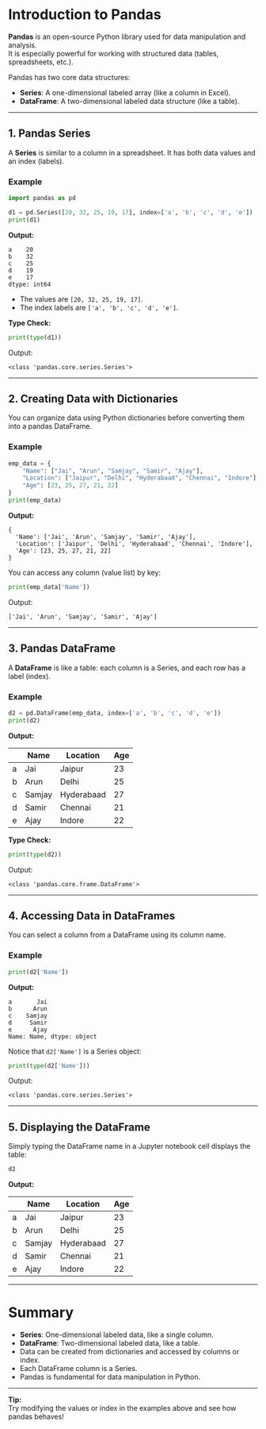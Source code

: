 # Introduction to Pandas

**Pandas** is an open-source Python library used for data manipulation and analysis.  
It is especially powerful for working with structured data (tables, spreadsheets, etc.).

Pandas has two core data structures:
- **Series**: A one-dimensional labeled array (like a column in Excel).
- **DataFrame**: A two-dimensional labeled data structure (like a table).

---

## 1. Pandas Series

A **Series** is similar to a column in a spreadsheet. It has both data values and an index (labels).

### Example

```python
import pandas as pd

d1 = pd.Series([20, 32, 25, 19, 17], index=['a', 'b', 'c', 'd', 'e'])
print(d1)
```

**Output:**
```
a    20
b    32
c    25
d    19
e    17
dtype: int64
```

- The values are `[20, 32, 25, 19, 17]`.
- The index labels are `['a', 'b', 'c', 'd', 'e']`.

**Type Check:**

```python
print(type(d1))
```
Output:
```
<class 'pandas.core.series.Series'>
```

---

## 2. Creating Data with Dictionaries

You can organize data using Python dictionaries before converting them into a pandas DataFrame.

### Example

```python
emp_data = {
    "Name": ["Jai", "Arun", "Samjay", "Samir", "Ajay"],
    "Location": ["Jaipur", "Delhi", "Hyderabaad", "Chennai", "Indore"],
    "Age": [23, 25, 27, 21, 22]
}
print(emp_data)
```

**Output:**
```
{
  'Name': ['Jai', 'Arun', 'Samjay', 'Samir', 'Ajay'],
  'Location': ['Jaipur', 'Delhi', 'Hyderabaad', 'Chennai', 'Indore'],
  'Age': [23, 25, 27, 21, 22]
}
```

You can access any column (value list) by key:

```python
print(emp_data['Name'])
```
Output:
```
['Jai', 'Arun', 'Samjay', 'Samir', 'Ajay']
```

---

## 3. Pandas DataFrame

A **DataFrame** is like a table: each column is a Series, and each row has a label (index).

### Example

```python
d2 = pd.DataFrame(emp_data, index=['a', 'b', 'c', 'd', 'e'])
print(d2)
```

**Output:**

|   | Name   | Location    | Age |
|---|--------|-------------|-----|
| a | Jai    | Jaipur      | 23  |
| b | Arun   | Delhi       | 25  |
| c | Samjay | Hyderabaad  | 27  |
| d | Samir  | Chennai     | 21  |
| e | Ajay   | Indore      | 22  |

**Type Check:**
```python
print(type(d2))
```
Output:
```
<class 'pandas.core.frame.DataFrame'>
```

---

## 4. Accessing Data in DataFrames

You can select a column from a DataFrame using its column name.

### Example

```python
print(d2['Name'])
```

**Output:**
```
a       Jai
b      Arun
c    Samjay
d     Samir
e      Ajay
Name: Name, dtype: object
```

Notice that `d2['Name']` is a Series object:

```python
print(type(d2['Name']))
```
Output:
```
<class 'pandas.core.series.Series'>
```

---

## 5. Displaying the DataFrame

Simply typing the DataFrame name in a Jupyter notebook cell displays the table:

```python
d2
```

**Output:**

|   | Name   | Location    | Age |
|---|--------|-------------|-----|
| a | Jai    | Jaipur      | 23  |
| b | Arun   | Delhi       | 25  |
| c | Samjay | Hyderabaad  | 27  |
| d | Samir  | Chennai     | 21  |
| e | Ajay   | Indore      | 22  |

---

# Summary

- **Series**: One-dimensional labeled data, like a single column.
- **DataFrame**: Two-dimensional labeled data, like a table.
- Data can be created from dictionaries and accessed by columns or index.
- Each DataFrame column is a Series.
- Pandas is fundamental for data manipulation in Python.

---

**Tip:**  
Try modifying the values or index in the examples above and see how pandas behaves!
